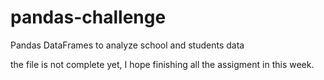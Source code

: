 # pandas-challenge
Pandas DataFrames to analyze school and students data

the file is not complete yet, I hope finishing all the assigment in this week.
